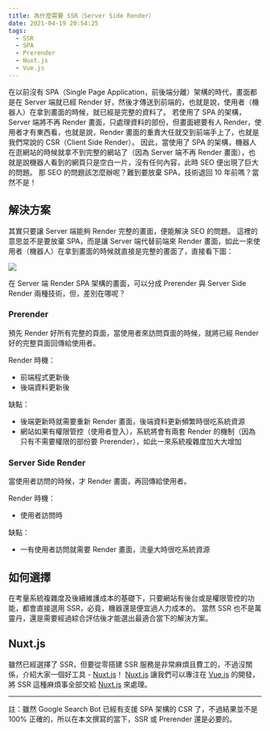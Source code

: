 ```yaml
---
title: 為什麼需要 SSR（Server Side Render）
date: 2021-04-19 20:54:25
tags:
  - SSR
  - SPA
  - Prerender
  - Nuxt.js
  - Vue.js
---
```


在以前沒有 SPA（Single Page Application，前後端分離）架構的時代，畫面都是在 Server 端就已經 Render 好，然後才傳送到前端的，也就是說，使用者（機器人）在拿到畫面的時候，就已經是完整的資料了。
若使用了 SPA 的架構，Server 端將不再 Render 畫面，只處理資料的部份，但畫面總要有人 Render，使用者才有東西看，也就是說，Render 畫面的重責大任就交到前端手上了，也就是我們常說的 CSR（Client Side Render）。
因此，當使用了 SPA 的架構，機器人在逛網站的時候就拿不到完整的網站了（因為 Server 端不再 Render 畫面），也就是說機器人看到的網頁只是空白一片，沒有任何內容，此時 SEO 便出現了巨大的問題。
那 SEO 的問題該怎麼辦呢？難到要放棄 SPA，技術退回 10 年前嗎？當然不是！

<!--more-->

## 解決方案

其實只要讓 Server 端能夠 Render 完整的畫面，便能解決 SEO 的問題。
這裡的意思並不是要放棄 SPA，而是讓 Server 端代替前端來 Render 畫面，如此一來使用者（機器人）在拿到畫面的時候就直接是完整的畫面了，直接看下圖：

![](render.svg)

在 Server 端 Render SPA 架構的畫面，可以分成 Prerender 與 Server Side Render 兩種技術，但，差別在哪呢？

### Prerender

預先 Render 好所有完整的頁面，當使用者來訪問頁面的時候，就將已經 Render 好的完整頁面回傳給使用者。

Render 時機：
- 前端程式更新後
- 後端資料更新後

缺點：
- 後端更新時就需要重新 Render 畫面，後端資料更新頻繁時很吃系統資源
- 網站如果有權限管控（使用者登入），系統將會有兩套 Render 的機制（因為只有不需要權限的部份要 Prerender），如此一來系統複雜度加大大增加

### Server Side Render

當使用者訪問的時候，才 Render 畫面，再回傳給使用者。

Render 時機：
- 使用者訪問時

缺點：
- 一有使用者訪問就需要 Render 畫面，流量大時很吃系統資源

## 如何選擇

在考量系統複雜度及後續維護成本的基礎下，只要網站有後台或是權限管控的功能，都會直接選用 SSR，必竟，機器還是便宜過人力成本的。
當然 SSR 也不是萬靈丹，還是需要經過綜合評估後才能選出最適合當下的解決方案。

## Nuxt.js

雖然已經選擇了 SSR，但要從零搭建 SSR 服務是非常麻煩且費工的，不過沒關係，介紹大家一個好工具 - [Nuxt.js](https://nuxtjs.org/)！
[Nuxt.js](https://nuxtjs.org/) 讓我們可以專注在 [Vue.js](https://vuejs.org/) 的開發，將 SSR 這種麻煩事全部交給 [Nuxt.js](https://nuxtjs.org/) 來處理。

---

註：雖然 Google Search Bot 已經有支援 SPA 架構的 CSR 了，不過結果並不是 100% 正確的，所以在本文撰寫的當下，SSR 或 Prerender 還是必要的。
